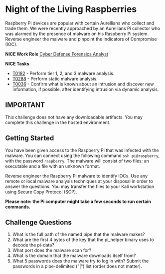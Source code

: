 # Night of the Living Raspberries

Raspberry Pi devices are popular with certain Aurellians who collect and trade them. We were recently approached by an Aurellians Pi collector who was alarmed by the presence of malware on his Raspberry Pi system. Reverse engineer the malware and pinpoint the Indicators of Compromise (IOC).

**NICE Work Role**
[Cyber Defense Forensics Analyst](https://niccs.cisa.gov/workforce-development/nice-framework)

 **NICE Tasks**
- [T0182](https://niccs.cisa.gov/workforce-development/nice-framework) - Perform tier 1, 2, and 3 malware analysis.
- [T0288](https://niccs.cisa.gov/workforce-development/nice-framework) - Perform static malware analysis.
- [T0036](https://niccs.cisa.gov/workforce-development/nice-framework) - Confirm what is known about an intrusion and discover new information, if possible, after identifying intrusion via dynamic analysis.

## IMPORTANT

This challenge does not have any downloadable artifacts. You may complete this challenge in the hosted environment.

## Getting Started

You have been given access to the Raspberry Pi that was infected with the malware. You can connect using the following command `ssh pi@raspberry`, with the password `raspberry`. The malware will consist of two files: an executable and a file with an unknown format. 

Reverse engineer the Raspberry Pi malware to identify IOCs. Use any remote or local malware analysis techniques at your disposal in order to answer the questions. You may transfer the files to your Kali workstation using Secure Copy Protocol (SCP).

**Please note: the Pi computer might take a few seconds to run certain commands.**

## Challenge Questions

1. What is the full path of the named pipe that the malware makes?
2. What are the first 4 bytes of the key that the pi_helper binary uses to decode the pi-data? 
3. What port does the malware scan for?
4. What is the domain that the malware downloads itself from?
5. What 5 passwords does the malware try to log in with? Submit the passwords in a pipe-delimited ("|") list (order does not matter).
